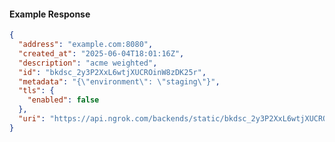 <!-- Code generated for API Clients. DO NOT EDIT. -->

#### Example Response

```json
{
  "address": "example.com:8080",
  "created_at": "2025-06-04T18:01:16Z",
  "description": "acme weighted",
  "id": "bkdsc_2y3P2XxL6wtjXUCROinW8zDK25r",
  "metadata": "{\"environment\": \"staging\"}",
  "tls": {
    "enabled": false
  },
  "uri": "https://api.ngrok.com/backends/static/bkdsc_2y3P2XxL6wtjXUCROinW8zDK25r"
}
```
